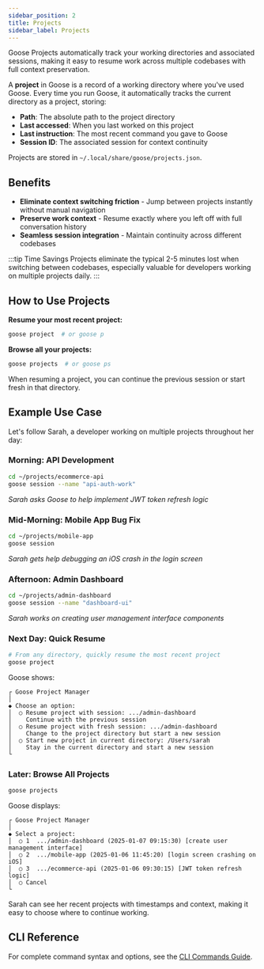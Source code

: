 ```yaml
---
sidebar_position: 2
title: Projects
sidebar_label: Projects
---
```


Goose Projects automatically track your working directories and associated sessions, making it easy to resume work across multiple codebases with full context preservation.


A **project** in Goose is a record of a working directory where you've used Goose. Every time you run Goose, it automatically tracks the current directory as a project, storing:

- **Path**: The absolute path to the project directory
- **Last accessed**: When you last worked on this project  
- **Last instruction**: The most recent command you gave to Goose
- **Session ID**: The associated session for context continuity

Projects are stored in `~/.local/share/goose/projects.json`.

## Benefits

- **Eliminate context switching friction** - Jump between projects instantly without manual navigation
- **Preserve work context** - Resume exactly where you left off with full conversation history
- **Seamless session integration** - Maintain continuity across different codebases

:::tip Time Savings
Projects eliminate the typical 2-5 minutes lost when switching between codebases, especially valuable for developers working on multiple projects daily.
:::

## How to Use Projects

**Resume your most recent project:**
```bash
goose project  # or goose p
```

**Browse all your projects:**
```bash
goose projects  # or goose ps
```

When resuming a project, you can continue the previous session or start fresh in that directory.

## Example Use Case

Let's follow Sarah, a developer working on multiple projects throughout her day:

### Morning: API Development
```bash
cd ~/projects/ecommerce-api
goose session --name "api-auth-work"
```
*Sarah asks Goose to help implement JWT token refresh logic*

### Mid-Morning: Mobile App Bug Fix  
```bash
cd ~/projects/mobile-app
goose session
```
*Sarah gets help debugging an iOS crash in the login screen*

### Afternoon: Admin Dashboard
```bash
cd ~/projects/admin-dashboard  
goose session --name "dashboard-ui"
```
*Sarah works on creating user management interface components*

### Next Day: Quick Resume
```bash
# From any directory, quickly resume the most recent project
goose project
```

Goose shows:
```
┌ Goose Project Manager
│
◆ Choose an option:
│  ○ Resume project with session: .../admin-dashboard
│    Continue with the previous session
│  ○ Resume project with fresh session: .../admin-dashboard  
│    Change to the project directory but start a new session
│  ○ Start new project in current directory: /Users/sarah
│    Stay in the current directory and start a new session
└
```

### Later: Browse All Projects
```bash
goose projects
```

Goose displays:
```
┌ Goose Project Manager
│
◆ Select a project:
│  ○ 1  .../admin-dashboard (2025-01-07 09:15:30) [create user management interface]
│  ○ 2  .../mobile-app (2025-01-06 11:45:20) [login screen crashing on iOS]  
│  ○ 3  .../ecommerce-api (2025-01-06 09:30:15) [JWT token refresh logic]
│  ○ Cancel
└
```

Sarah can see her recent projects with timestamps and context, making it easy to choose where to continue working.

## CLI Reference

For complete command syntax and options, see the [CLI Commands Guide](/docs/guides/goose-cli-commands#project).
